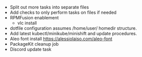 * Split out more tasks into separate files
* Add checks to only perform tasks on files if needed
* RPMFusion enablement
  - vlc install
* dotfile configuration assumes /home/user/ homedir structure.
* Add latest kubectl/minikube/minishift and update procedures.
* Aleo font install https://alessiolaiso.com/aleo-font
* PackageKit cleanup job
* Discord update task
